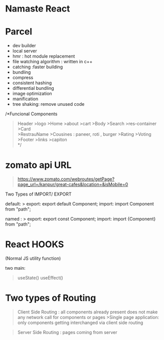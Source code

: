 # Namaste React

# Parcel
- dev builder
- local server
- hmr : hot module replacement 
- file watching algorithm : written in c++
- catching :faster building
- bundling
- compress
- consistent hashing
- differential bundling
- image optimization
- manification
- tree shaking:  remove unused code


/*Funcional Components

   >Header
        >logo
        >Home
        >about
        >cart
    >Body
        >Search
        >res-container
           >Card  
                >RestrauName
                >Cousines : paneer, roti , burger
                >Rating
                >Voting  
    >Footer
        >links
        >capiton       
 */


# zomato api URL
   > https://www.zomato.com/webroutes/getPage?page_url=/kanpur/great-cafes&location=&isMobile=0


 Two Types of IMPORT/ EXPORT

 default:
    >  export:   export default Component;
       import:   import Component from "path";

 named :
    >  export:   export const Component;
       import:   import {Component} from "path"; 

            
# React HOOKS
(Normal JS utility function)    

two main:
   > useState() 
   > useEffect()


# Two types of Routing
   >Client Side Routing :  all components already present does not make any network call for components or pages
      >Single page application: only components getting interchanged via client side routing
       
   >Server Side Routing :  pages coming from server